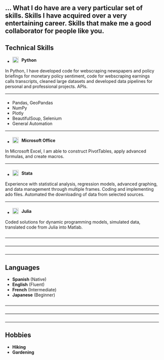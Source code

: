 
## ... What I do have are a very particular set of skills. Skills I have acquired over a very entertaining career. Skills that make me a good collaborator for people like you.

## Technical Skills

- <span style="display: inline-flex; align-items: center;"><img src="/icons/python-original-wordmark.svg" alt="Python Icon" width="20" height="20" style="margin-right: 10px; vertical-align: middle;"> **Python**</span> 

In Python, I have developed code for webscraping newspapers and policy briefings for monetary policy sentiment, code for webscraping earnings calls transcripts, cleaned large datasets and developed data pipelines for personal and professional projects. APIs. 
<hr style="margin-top: 1px; margin-bottom: 20px; border: none; border-top: 1px solid white;">
  
  - Pandas, GeoPandas 
  - NumPy
  - Plotly
  - BeautifulSoup, Selenium
  - General Automation
<hr style="margin-top: 5px; margin-bottom: 20px; border: none; border-top: 1px solid white;">

- <span style="display: inline-flex; align-items: center;"><img src="/icons/microsoft365.svg" alt="Microsoft Office Icon" width="20" height="20" style="margin-right: 10px; vertical-align: middle;"> **Microsoft Office**</span>

In Microsoft Excel, I am able to construct PivotTables, apply advanced formulas, and create macros.
<hr style="margin-top: 5px; margin-bottom: 20px; border: none; border-top: 1px solid white;">

- <span style="display: inline-flex; align-items: center;"><img src="/icons/stata-svgrepo-com.svg" alt="Python Icon" width="20" height="20" style="margin-right: 10px; vertical-align: middle;"> **Stata**</span>

Experience with statistical analysis, regression models, advanced graphing, and data management through multiple frames. Coding and implementing ado files. Automated the downloading of data from selected sources.
<hr style="margin-top: 5px; margin-bottom: 20px; border: none; border-top: 1px solid white;">

- <span style="display: inline-flex; align-items: center;"><img src="/icons/julia-svgrepo-com.svg" alt="Microsoft Office Icon" width="20" height="20" style="margin-right: 10px; vertical-align: middle;"> **Julia**</span>

Coded solutions for dynamic programming models, simulated data, translated code from Julia into Matlab.


<hr style="margin-top: 25px; margin-bottom: 20px; border: none; border-top: 1px solid white;">
<hr style="margin-top: 25px; margin-bottom: 20px; border: none; border-top: 1px solid lightgray;">
<hr style="margin-top: 25px; margin-bottom: 20px; border: none; border-top: 1px solid white;">

## Languages

- **Spanish** (Native)
- **English** (Fluent)
- **French** (Intermediate)
- **Japanese** (Beginner)


<hr style="margin-top: 25px; margin-bottom: 20px; border: none; border-top: 1px solid white;">
<hr style="margin-top: 25px; margin-bottom: 20px; border: none; border-top: 1px solid lightgray;">
<hr style="margin-top: 25px; margin-bottom: 20px; border: none; border-top: 1px solid white;">

## Hobbies

- **Hiking**
- **Gardening**